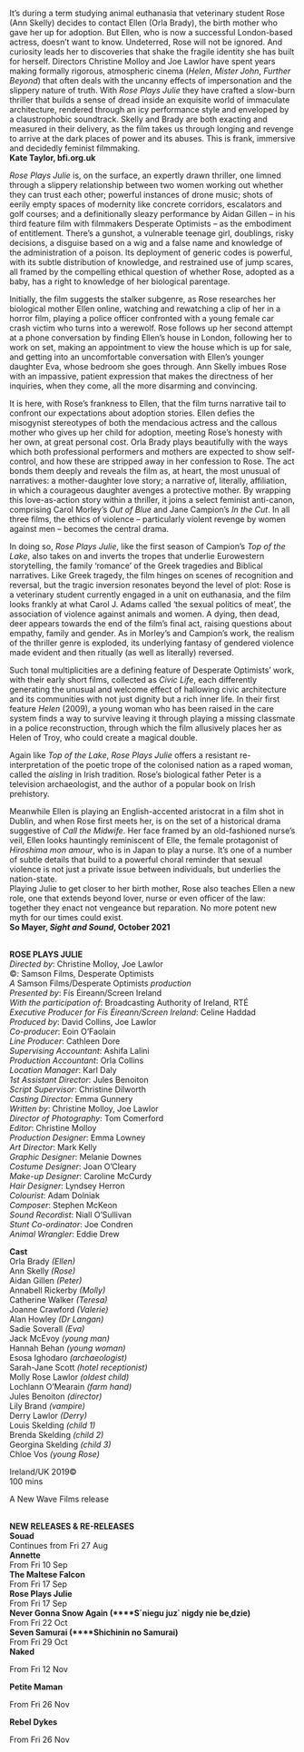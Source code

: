 

It’s during a term studying animal euthanasia that veterinary student Rose (Ann Skelly) decides to contact Ellen (Orla Brady), the birth mother who gave her up for adoption. But Ellen, who is now a successful London-based actress, doesn’t want to know. Undeterred, Rose will not be ignored. And curiosity leads her to discoveries that shake the fragile identity she has built for herself. Directors Christine Molloy and Joe Lawlor have spent years making formally rigorous, atmospheric cinema (_Helen_, _Mister John_, _Further Beyond_) that often deals with the uncanny effects of impersonation and the slippery nature of truth. With _Rose Plays Julie_ they have crafted a slow-burn thriller that builds a sense of dread inside an exquisite world of immaculate architecture, rendered through an icy performance style and enveloped by a claustrophobic soundtrack. Skelly and Brady are both exacting and measured in their delivery, as the film takes us through longing and revenge to arrive at the dark places of power and its abuses. This is frank, immersive and decidedly feminist filmmaking.  
**Kate Taylor, bfi.org.uk**

_Rose Plays Julie_ is, on the surface, an expertly drawn thriller, one limned through a slippery relationship between two women working out whether they can trust each other; powerful instances of drone music; shots of eerily empty spaces of modernity like concrete corridors, escalators and golf courses; and a definitionally sleazy performance by Aidan Gillen – in his third feature film with filmmakers Desperate Optimists – as the embodiment of entitlement. There’s a gunshot, a vulnerable teenage girl, doublings, risky decisions, a disguise based on a wig and a false name and knowledge of the administration of a poison.  Its deployment of generic codes is powerful, with its subtle distribution of knowledge, and restrained use of jump scares, all framed by the compelling ethical question of whether Rose, adopted as a baby, has a right to knowledge of her biological parentage.

Initially, the film suggests the stalker subgenre, as Rose researches her biological mother Ellen online, watching and rewatching a clip of her in a horror film, playing a police officer confronted with a young female car crash victim who turns into a werewolf. Rose follows up her second attempt at a phone conversation by finding Ellen’s house in London, following her to work on set, making an appointment to view the house which is up for sale, and getting into an uncomfortable conversation with Ellen’s younger daughter Eva, whose bedroom she goes through. Ann Skelly imbues Rose with an impassive, patient expression that makes the directness of her inquiries, when they come, all the more disarming and convincing.

It is here, with Rose’s frankness to Ellen, that the film turns narrative tail to confront our expectations about adoption stories. Ellen defies the misogynist stereotypes of both the mendacious actress and the callous mother who gives up her child for adoption, meeting Rose’s honesty with her own, at great personal cost. Orla Brady plays beautifully with the ways which both professional performers and mothers are expected to show self-control, and how these are stripped away in her confession to Rose. The act bonds them deeply and reveals the film as, at heart, the most unusual of narratives: a mother-daughter love story; a narrative of, literally, affiliation, in which a courageous daughter avenges a protective mother. By wrapping this love-as-action story within a thriller, it joins a select feminist anti-canon, comprising Carol Morley’s _Out of Blue_ and Jane Campion’s _In the Cut_. In all three films, the ethics of violence – particularly violent revenge by women against men – becomes the central drama.

In doing so, _Rose Plays Julie_, like the first season of Campion’s _Top of the Lake_, also takes on and inverts the tropes that underlie Eurowestern storytelling, the family ‘romance’ of the Greek tragedies and Biblical narratives. Like Greek tragedy, the film hinges on scenes of recognition and reversal, but the tragic inversion resonates beyond the level of plot: Rose is a veterinary student currently engaged in a unit on euthanasia, and the film looks frankly at what Carol J. Adams called ‘the sexual politics of meat’, the association of violence against animals and women. A dying, then dead, deer appears towards the end of the film’s final act, raising questions about empathy, family and gender. As in Morley’s and Campion’s work, the realism of the thriller genre is exploded, its underlying fantasy of gendered violence made evident and then ritually (as well as literally) reversed.

Such tonal multiplicities are a defining feature of Desperate Optimists’ work, with their early short films, collected as _Civic Life_, each differently generating the unusual and welcome effect of hallowing civic architecture and its communities with not just dignity but a rich inner life. In their first feature _Helen_ (2009), a young woman who has been raised in the care system finds a way to survive leaving it through playing a missing classmate in a police reconstruction, through which the film allusively places her as Helen of Troy, who could create a magical double.

Again like _Top of the Lake_, _Rose Plays Julie_ offers a resistant re-interpretation of the poetic trope of the colonised nation as a raped woman, called the _aisling_ in Irish tradition. Rose’s biological father Peter is a television archaeologist, and the author of a popular book on Irish prehistory.

Meanwhile Ellen is playing an English-accented aristocrat in a film shot in Dublin, and when Rose first meets her, is on the set of a historical drama suggestive of _Call the Midwife_. Her face framed by an old-fashioned nurse’s veil, Ellen looks hauntingly reminiscent of Elle, the female protagonist of _Hiroshima mon amour_, who is in Japan to play a nurse. It’s one of a number of subtle details that build to a powerful choral reminder that sexual violence is not just a private issue between individuals, but underlies the nation-state.  
Playing Julie to get closer to her birth mother, Rose also teaches Ellen a new role, one that extends beyond lover, nurse or even officer of the law: together they enact not vengeance but reparation. No more potent new myth for our times could exist.  
**So Mayer, _Sight and Sound_, October 2021**
<br><br>

**ROSE PLAYS JULIE**  
_Directed by_: Christine Molloy, Joe Lawlor  
©: Samson Films, Desperate Optimists  
_A_ Samson Films/Desperate Optimists _production_  
_Presented by_: Fís Éireann/Screen Ireland  
_With the participation of_:  Broadcasting Authority of Ireland, RTÉ  
_Executive Producer for Fís Éireann/Screen Ireland_: Celine Haddad  
_Produced by_: David Collins, Joe Lawlor  
_Co-producer_: Eoin O’Faolain  
_Line Producer_: Cathleen Dore  
_Supervising Accountant_: Ashifa Lalini  
_Production Accountant_: Orla Collins  
_Location Manager_: Karl Daly  
_1st Assistant Director_: Jules Benoiton  
_Script Supervisor_: Christine Dilworth  
_Casting Director_: Emma Gunnery  
_Written by_: Christine Molloy, Joe Lawlor  
_Director of Photography_: Tom Comerford  
_Editor_: Christine Molloy  
_Production Designer_: Emma Lowney  
_Art Director_: Mark Kelly  
_Graphic Designer_: Melanie Downes  
_Costume Designer_: Joan O’Cleary  
_Make-up Designer_: Caroline McCurdy  
_Hair Designer_: Lyndsey Herron  
_Colourist_: Adam Dolniak  
_Composer_: Stephen McKeon  
_Sound Recordist_: Niall O’Sullivan  
_Stunt Co-ordinator_: Joe Condren  
_Animal Wrangler_: Eddie Drew

**Cast**  
Orla Brady _(Ellen)_  
Ann Skelly _(Rose)_  
Aidan Gillen _(Peter)_  
Annabell Rickerby _(Molly)_  
Catherine Walker _(Teresa)_  
Joanne Crawford _(Valerie)_  
Alan Howley _(Dr Langan)_  
Sadie Soverall _(Eva)_  
Jack McEvoy _(young man)_  
Hannah Behan _(young woman)_  
Esosa Ighodaro _(archaeologist)_  
Sarah-Jane Scott _(hotel receptionist)_  
Molly Rose Lawlor _(oldest child)_  
Lochlann O’Mearain _(farm hand)_  
Jules Benoiton _(director)_  
Lily Brand _(vampire)_  
Derry Lawlor _(Derry)_  
Louis Skelding _(child 1)_  
Brenda Skelding _(child 2)_  
Georgina Skelding _(child 3)_  
Chloe Vos _(young Rose)_

Ireland/UK 2019©  
100 mins

A New Wave Films release
<br><br>

**NEW RELEASES &  RE-RELEASES**<br>
**Souad**<br>
Continues from Fri 27 Aug<br>
**Annette**<br>
From Fri 10 Sep<br>
**The Maltese Falcon**<br>
From Fri 17 Sep<br>
**Rose Plays Julie**<br>
From Fri 17 Sep<br>
**Never Gonna Snow Again  (****S´niegu juz˙ nigdy nie be˛dzie)**<br>
From Fri 22 Oct<br>
**Seven Samurai (****Shichinin no Samurai)**<br>
From Fri 29 Oct<br>
**Naked**<br>

From Fri 12 Nov<br>

**Petite Maman**<br>

From Fri 26 Nov<br>

**Rebel Dykes**<br>

From Fri 26 Nov<br>
<br>
<!--stackedit_data:
eyJoaXN0b3J5IjpbMTY1OTMxNDUxNl19
-->